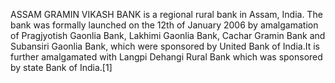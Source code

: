 ASSAM GRAMIN VIKASH BANK is a regional rural bank in Assam, India. The bank was formally launched on the 12th of January 2006 by amalgamation of Pragjyotish Gaonlia Bank, Lakhimi Gaonlia Bank, Cachar Gramin Bank and Subansiri Gaonlia Bank, which were sponsored by United Bank of India.It is further amalgamated with Langpi Dehangi Rural Bank which was sponsored by state Bank of India.[1]

